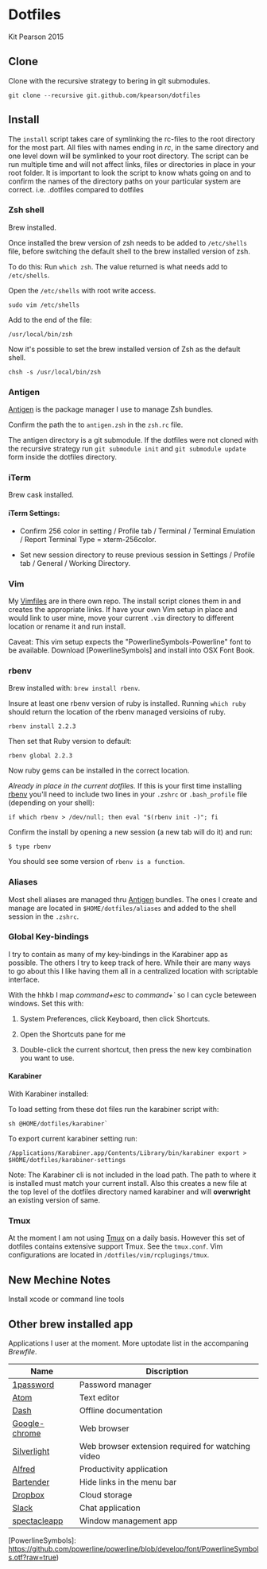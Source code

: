 Dotfiles
========

Kit Pearson 2015

## Clone

Clone with the recursive strategy to bering in git submodules.

```
git clone --recursive git.github.com/kpearson/dotfiles
```


## Install
The `install` script takes care of symlinking the rc-files to the root
directory for the most part. All files with names ending in _rc_, in the same
directory and one level down will be symlinked to your root directory. The
script can be run multiple time and will not affect links, files or directories
in place in your root folder. It is important to look the script to know whats
going on and to confirm the names of the directory paths on your particular
system are correct. i.e. .dotfiles compared to dotfiles

### Zsh shell

Brew installed.

Once installed the brew version of zsh needs to
be added to `/etc/shells` file, before switching the default shell to the brew
installed version of zsh.

To do this:
Run `which zsh`. The value returned is what needs add to `/etc/shells`.

Open the `/etc/shells` with root write access.

```shell
sudo vim /etc/shells
```

Add to the end of the file:

```
/usr/local/bin/zsh
```

Now it's possible to set the brew installed version of Zsh as the default shell.

```shell
chsh -s /usr/local/bin/zsh
```

### Antigen

[Antigen] is the package manager I use to manage Zsh bundles.

Confirm the path the to `antigen.zsh` in the `zsh.rc` file.

The antigen directory is a git submodule. If the dotfiles were not cloned with
the recursive strategy run `git submodule init` and `git submodule update` form
inside the dotfiles directory.

### iTerm

Brew cask installed.

#### iTerm Settings:

- Confirm 256 color in setting / Profile tab / Terminal / Terminal Emulation /
  Report Terminal Type = xterm-256color.

- Set new session directory to reuse previous session in Settings /
  Profile tab / General / Working Directory.

### Vim

My [Vimfiles](www.github.com/kpearson/vimfiles/) are in there own repo. The
install script clones them in and creates the appropriate links. If have your
own Vim setup in place and would link to user mine, move your current `.vim`
directory to different location or rename it and run install.

Caveat: This vim setup expects the "PowerlineSymbols-Powerline" font to be
available. Download [PowerlineSymbols] and install into OSX Font Book.

### rbenv

Brew installed with: `brew install rbenv`.

Insure at least one rbenv version of ruby is installed. Running `which ruby`
should return the location of the rbenv managed versioins of ruby.

```
rbenv install 2.2.3
```

Then set that Ruby version to default:

```
rbenv global 2.2.3
```

Now ruby gems can be installed in the correct location.

_Already in place in the current dotfiles._
If this is your first time installing [rbenv] you'll need to include two lines
in your `.zshrc` or `.bash_profile` file (depending on your shell):

```shell
if which rbenv > /dev/null; then eval "$(rbenv init -)"; fi
```

Confirm the install by opening a new session (a new tab will do it) and run:
```shell
$ type rbenv
```

You should see some version of `rbenv is a function`.

### Aliases

Most shell aliases are managed thru [Antigen] bundles. The ones I create and
manage are located in `$HOME/dotfiles/aliases` and added to the shell session
in the `.zshrc`.

### Global Key-bindings

I try to contain as many of my key-bindings in the Karabiner app as possible.
The others I try to keep track of here. While their are many ways to
go about this I like having them all in a centralized location with scriptable
interface.

With the hhkb I map _command+esc_ to _command+`_ so I can cycle beteween windows.
Set this with:

1. System Preferences, click Keyboard, then click Shortcuts.

2. Open the Shortcuts pane for me

3. Double-click the current shortcut, then press the new
   key combination you want to use.

#### Karabiner

With Karabiner installed:

To load setting from these dot files run the karabiner script with:
```shell
sh @HOME/dotfiles/karabiner`
```

To export current karabiner setting run:
```shell
/Applications/Karabiner.app/Contents/Library/bin/karabiner export > $HOME/dotfiles/karabiner-settings
```

Note: The Karabiner cli is not included in the load path. The path to where it
is installed must match your current install. Also this creates a new file at
the top level of the dotfiles directory named karabiner and will __overwright__
an existing version of same.

### Tmux

At the moment I am not using [Tmux] on a daily basis. However this set of
dotfiles contains extensive support Tmux. See the `tmux.conf`. Vim
configurations are located in `/dotfiles/vim/rcplugings/tmux`.

## New Mechine Notes

Install xcode or command line tools

## Other brew installed app

Applications I user at the moment. More uptodate list in the accompaning
_Brewfile_.

Name | Discription
--- | ---
[1password](https://agilebits.com/onepassword) | Password manager
[Atom](https://atom.io/) | Text editor
[Dash](https://kapeli.com/dash) | Offline documentation
[Google-chrome](https://www.google.com/chrome/browser/desktop/) | Web browser
[Silverlight](https://www.microsoft.com/silverlight/) | Web browser extension required for watching video
[Alfred](https://www.alfredapp.com/) | Productivity application
[Bartender](https://www.macbartender.com/) | Hide links in the menu bar
[Dropbox](https://www.dropbox.com/) | Cloud storage
[Slack](https://slack.com/) | Chat application
[spectacleapp](https://www.spectacleapp.com/) | Window management app

[Homebrew]: http://brew.sh/
[Vundle]: https://github.com/VundleVim/Vundle.vim
[Antigen]: https://github.com/zsh-users/antigen
[rbenv]: https://github.com/rbenv/rbenv
[Vim]: http://www.vim.org/
[Tmux]: https://tmux.github.io/
[iTerm2]: https://www.iterm2.com/
[Cask]: https://github.com/caskroom/homebrew-cask
[MacVim]: https://github.com/b4winckler/macvim
[Karabiner]: /Applications/Karabiner.app/Contents/Library/bin/karabiner
[PowerlineSymbols]: https://github.com/powerline/powerline/blob/develop/font/PowerlineSymbols.otf?raw=true)
